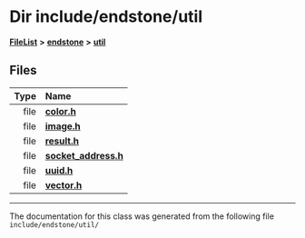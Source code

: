 

# Dir include/endstone/util



[**FileList**](files.md) **>** [**endstone**](dir_6cf277b678674f97c7a2b6b3b2447b33.md) **>** [**util**](dir_89b85071337bf933dea6c29b4c6a4410.md)












## Files

| Type | Name |
| ---: | :--- |
| file | [**color.h**](color_8h.md) <br> |
| file | [**image.h**](image_8h.md) <br> |
| file | [**result.h**](result_8h.md) <br> |
| file | [**socket\_address.h**](socket__address_8h.md) <br> |
| file | [**uuid.h**](uuid_8h.md) <br> |
| file | [**vector.h**](vector_8h.md) <br> |



























































------------------------------
The documentation for this class was generated from the following file `include/endstone/util/`

